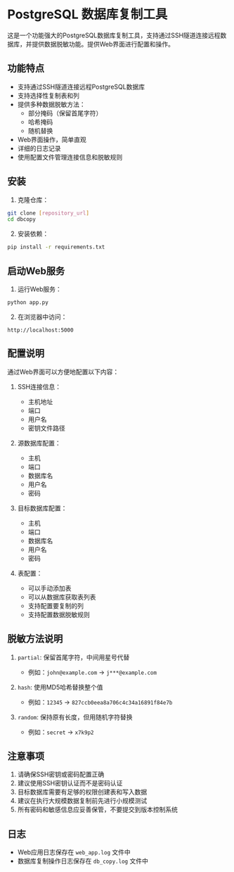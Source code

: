# PostgreSQL 数据库复制工具

这是一个功能强大的PostgreSQL数据库复制工具，支持通过SSH隧道连接远程数据库，并提供数据脱敏功能。提供Web界面进行配置和操作。

## 功能特点

- 支持通过SSH隧道连接远程PostgreSQL数据库
- 支持选择性复制表和列
- 提供多种数据脱敏方法：
  - 部分掩码（保留首尾字符）
  - 哈希掩码
  - 随机替换
- Web界面操作，简单直观
- 详细的日志记录
- 使用配置文件管理连接信息和脱敏规则

## 安装

1. 克隆仓库：
```bash
git clone [repository_url]
cd dbcopy
```

2. 安装依赖：
```bash
pip install -r requirements.txt
```

## 启动Web服务

1. 运行Web服务：
```bash
python app.py
```

2. 在浏览器中访问：
```
http://localhost:5000
```

## 配置说明

通过Web界面可以方便地配置以下内容：

1. SSH连接信息：
   - 主机地址
   - 端口
   - 用户名
   - 密钥文件路径

2. 源数据库配置：
   - 主机
   - 端口
   - 数据库名
   - 用户名
   - 密码

3. 目标数据库配置：
   - 主机
   - 端口
   - 数据库名
   - 用户名
   - 密码

4. 表配置：
   - 可以手动添加表
   - 可以从数据库获取表列表
   - 支持配置要复制的列
   - 支持配置数据脱敏规则

## 脱敏方法说明

1. `partial`: 保留首尾字符，中间用星号代替
   - 例如：`john@example.com` -> `j***@example.com`

2. `hash`: 使用MD5哈希替换整个值
   - 例如：`12345` -> `827ccb0eea8a706c4c34a16891f84e7b`

3. `random`: 保持原有长度，但用随机字符替换
   - 例如：`secret` -> `x7k9p2`

## 注意事项

1. 请确保SSH密钥或密码配置正确
2. 建议使用SSH密钥认证而不是密码认证
3. 目标数据库需要有足够的权限创建表和写入数据
4. 建议在执行大规模数据复制前先进行小规模测试
5. 所有密码和敏感信息应妥善保管，不要提交到版本控制系统

## 日志

- Web应用日志保存在 `web_app.log` 文件中
- 数据库复制操作日志保存在 `db_copy.log` 文件中 